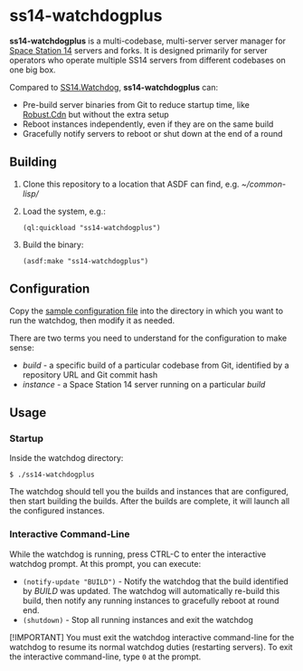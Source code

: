 # ss14-watchdogplus

**ss14-watchdogplus** is a multi-codebase, multi-server server manager for [Space Station 14](https://spacestation14.com/) servers and forks.
It is designed primarily for server operators who operate multiple SS14 servers from different codebases on one big box.

Compared to [SS14.Watchdog](https://github.com/space-wizards/SS14.Watchdog), **ss14-watchdogplus** can:

- Pre-build server binaries from Git to reduce startup time, like [Robust.Cdn](https://github.com/space-wizards/Robust.Cdn) but without the extra setup
- Reboot instances independently, even if they are on the same build
- Gracefully notify servers to reboot or shut down at the end of a round

## Building

1. Clone this repository to a location that ASDF can find, e.g. *~/common-lisp/*
2. Load the system, e.g.:

    ````
    (ql:quickload "ss14-watchdogplus")
    ````

3. Build the binary:

    ````
    (asdf:make "ss14-watchdogplus")
    ````

## Configuration
Copy the [sample configuration file](config.lisp) into the directory in which you want to run the watchdog, then modify it as needed.

There are two terms you need to understand for the configuration to make sense:

- *build* - a specific build of a particular codebase from Git, identified by a repository URL and Git commit hash
- *instance* - a Space Station 14 server running on a particular *build*

## Usage

### Startup
Inside the watchdog directory:

````
$ ./ss14-watchdogplus
````

The watchdog should tell you the builds and instances that are configured, then start building the builds.
After the builds are complete, it will launch all the configured instances.

### Interactive Command-Line
While the watchdog is running, press CTRL-C to enter the interactive watchdog prompt.
At this prompt, you can execute:

- `(notify-update "BUILD")` - Notify the watchdog that the build identified by *BUILD* was updated.
   The watchdog will automatically re-build this build, then notify any running instances to gracefully reboot at round end.
- `(shutdown)` - Stop all running instances and exit the watchdog

[!IMPORTANT]
You must exit the watchdog interactive command-line for the watchdog to resume its normal watchdog duties (restarting servers).
To exit the interactive command-line, type `0` at the prompt.
